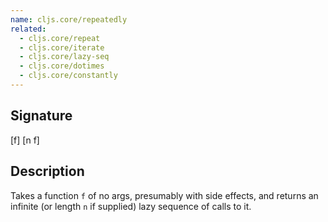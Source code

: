 ```yaml
---
name: cljs.core/repeatedly
related:
  - cljs.core/repeat
  - cljs.core/iterate
  - cljs.core/lazy-seq
  - cljs.core/dotimes
  - cljs.core/constantly
---
```


## Signature
[f]
[n f]


## Description

Takes a function `f` of no args, presumably with side effects, and returns an
infinite (or length `n` if supplied) lazy sequence of calls to it.
